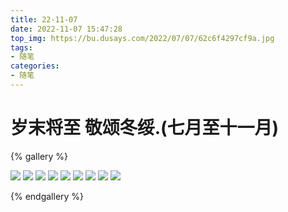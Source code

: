 ```yaml
---
title: 22-11-07
date: 2022-11-07 15:47:28
top_img: https://bu.dusays.com/2022/07/07/62c6f4297cf9a.jpg
tags:
- 随笔
categories:
- 随笔
---
```


# **岁末将至 敬颂冬绥.**(七月至十一月)











{% gallery %}

![](https://bu.dusays.com/2022/11/16/63744f5f8a633.jpg)
![](https://bu.dusays.com/2022/11/16/63744f6198090.jpg)
![](https://bu.dusays.com/2022/11/16/63744f63503e7.jpg)
![](https://bu.dusays.com/2022/11/16/63744f654d5bd.jpg)
![](https://bu.dusays.com/2022/11/16/63744f663bc09.jpg)
![](https://bu.dusays.com/2022/11/16/63744f664c12e.jpg)
![](https://bu.dusays.com/2022/11/16/63744f66cfa4f.jpg)
![](https://bu.dusays.com/2022/11/16/63744f67d507e.jpg)
![](https://bu.dusays.com/2022/11/16/63744f686e68a.jpg)

{% endgallery %}
